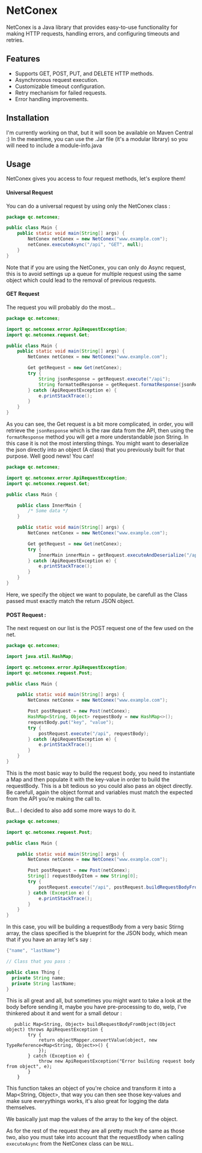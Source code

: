 # NetConex

NetConex is a Java library that provides easy-to-use functionality for making HTTP requests, handling errors, and configuring timeouts and retries.

## Features

- Supports GET, POST, PUT, and DELETE HTTP methods.
- Asynchronous request execution.
- Customizable timeout configuration.
- Retry mechanism for failed requests.
- Error handling improvements.

## Installation

I'm currently working on that, but it will soon be available on Maven Central :)
In the meantime, you can use the .Jar file (it's a modular library) so you will need to include a module-info.java

## Usage 

<p>
  NetConex gives you access to four request methods, let's explore them!
</p>

#### Universal Request 

You can do a universal request by using only the NetConex class : 
```java
package qc.netconex;

public class Main {
    public static void main(String[] args) {
        NetConex netConex = new NetConex("www.example.com");
        netConex.executeAsync("/api", "GET", null);
    }
}
```

Note that if you are using the NetConex, you can only do Async request, this is to avoid settings up a queue for multiple request using the same object which could lead to the removal of previous requests.

#### GET Request

The request you will probably do the most... 

```java
package qc.netconex;

import qc.netconex.error.ApiRequestException;
import qc.netconex.request.Get;

public class Main {
    public static void main(String[] args) {
        NetConex netConex = new NetConex("www.example.com");

        Get getRequest = new Get(netConex);
        try {
            String jsonResponse = getRequest.execute("/api");
            String formattedResponse = getRequest.formatResponse(jsonResponse);
        } catch (ApiRequestException e) {
            e.printStackTrace();
        }
    }
}
```

As you can see, the Get request is a bit more complicated, in order, you will retrieve the ```jsonResponse``` which is the raw data from the API, then using the ```formatResponse``` method you will get a more understandable json String. In this case it is not the most intersting things. You might want to deserialize the json directly into an object (A class) that you previously built for that purpose. Well good news! You can!

```java 
package qc.netconex;

import qc.netconex.error.ApiRequestException;
import qc.netconex.request.Get;

public class Main {

    public class InnerMain {
        /* Some data */
    }

    public static void main(String[] args) {
        NetConex netConex = new NetConex("www.example.com");

        Get getRequest = new Get(netConex);
        try {
            InnerMain innerMain = getRequest.executeAndDeserialize("/api/things", InnerMain.class);
        } catch (ApiRequestException e) {
            e.printStackTrace();
        }
    }
}
```


Here, we specify the object we want to populate, be carefull as the Class passed must exactly match the return JSON object.


#### POST Request : 

The next request on our list is the POST request one of the few used on the net.

```java 
package qc.netconex;

import java.util.HashMap;

import qc.netconex.error.ApiRequestException;
import qc.netconex.request.Post;

public class Main {

    public static void main(String[] args) {
        NetConex netConex = new NetConex("www.example.com");

        Post postRequest = new Post(netConex);
        HashMap<String, Object> requestBody = new HashMap<>();
        requestBody.put("key", "value");
        try {
            postRequest.execute("/api", requestBody);
        } catch (ApiRequestException e) {
            e.printStackTrace();
        }
    }
}
```
This is the most basic way to build the request body, you need to instantiate a Map and then populate it with the key-value in order to build the requestBody. This is a bit tedious so you could also pass an object directly. Be carefull, again the object format and variables must match the expected from the API you're making the call to. 

But... I decided to also add some more ways to do it.

```java
package qc.netconex;

import qc.netconex.request.Post;

public class Main {

    public static void main(String[] args) {
        NetConex netConex = new NetConex("www.example.com");

        Post postRequest = new Post(netConex);
        String[] requestBodyItem = new String[0];
        try {
            postRequest.execute("/api", postRequest.buildRequestBodyFromArray(requestBodyItem, Main.class));
        } catch (Exception e) {
            e.printStackTrace();
        }
    }
}
```

In this case, you will be building a requestBody from a very basic Stirng array, the class specified is the blueprint for the JSON body, which mean that if you have an array let's say : 

```java
{"name", "lastName"}

// Class that you pass : 

public class Thing {
  private String name;
  private String lastName;
}
```

This is all great and all, but sometimes you might want to take a look at the body before sending it, maybe you have pre-processing to do, welp, I've thinkered about it and went for a small detour : 
```
   public Map<String, Object> buildRequestBodyFromObject(Object object) throws ApiRequestException {
        try {
            return objectMapper.convertValue(object, new TypeReference<Map<String, Object>>() {
            });
        } catch (Exception e) {
            throw new ApiRequestException("Error building request body from object", e);
        }
    }
```

This function takes an object of you're choice and transform it into a Map<String, Object>, that way you can then see those key-values and make sure everyythings works, it's also great for logging the data themselves.


We basically just map the values of the array to the key of the object.



As for the rest of the request they are all pretty much the same as those two, also you must take into account that the requestBody when calling ```executeAsync``` from the NetConex class can be ```NULL```.


